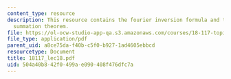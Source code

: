 ```yaml
---
content_type: resource
description: This resource contains the fourier inversion formula and the asymptotic
  summation theorem.
file: https://ol-ocw-studio-app-qa.s3.amazonaws.com/courses/18-117-topics-in-several-complex-variables-spring-2005/504a40b842f0499ae090408f476dfc7a_18117_lec18.pdf
file_type: application/pdf
parent_uid: a8ce75da-f40b-c5f0-b927-1ad4605ebbcd
resourcetype: Document
title: 18117_lec18.pdf
uid: 504a40b8-42f0-499a-e090-408f476dfc7a
---
```

